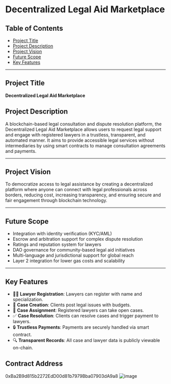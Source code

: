 # Decentralized Legal Aid Marketplace

## Table of Contents
- [Project Title](#project-title)
- [Project Description](#project-description)
- [Project Vision](#project-vision)
- [Future Scope](#future-scope)
- [Key Features](#key-features)

---

## Project Title
**Decentralized Legal Aid Marketplace**

## Project Description
A blockchain-based legal consultation and dispute resolution platform, the Decentralized Legal Aid Marketplace allows users to request legal support and engage with registered lawyers in a trustless, transparent, and automated manner. It aims to provide accessible legal services without intermediaries by using smart contracts to manage consultation agreements and payments.

---

## Project Vision
To democratize access to legal assistance by creating a decentralized platform where anyone can connect with legal professionals across borders, reducing cost, increasing transparency, and ensuring secure and fair engagement through blockchain technology.

---

## Future Scope
- Integration with identity verification (KYC/AML)
- Escrow and arbitration support for complex dispute resolution
- Ratings and reputation system for lawyers
- DAO governance for community-based legal aid initiatives
- Multi-language and jurisdictional support for global reach
- Layer 2 integration for lower gas costs and scalability

---

## Key Features
- 👨‍⚖️ **Lawyer Registration**: Lawyers can register with name and specialization.
- 📝 **Case Creation**: Clients post legal issues with budgets.
- 🤝 **Case Assignment**: Registered lawyers can take open cases.
- ✅ **Case Resolution**: Clients can resolve cases and trigger payment to lawyers.
- 🔒 **Trustless Payments**: Payments are securely handled via smart contract.
- 🔍 **Transparent Records**: All case and lawyer data is publicly viewable on-chain.
## Contract Address 
0xBa2B9d815b2272EdD00d81b7979Bba07903dA9a8
![image](https://github.com/user-attachments/assets/c1ca394d-2e27-4628-bffd-1b6ee5abb37c)
